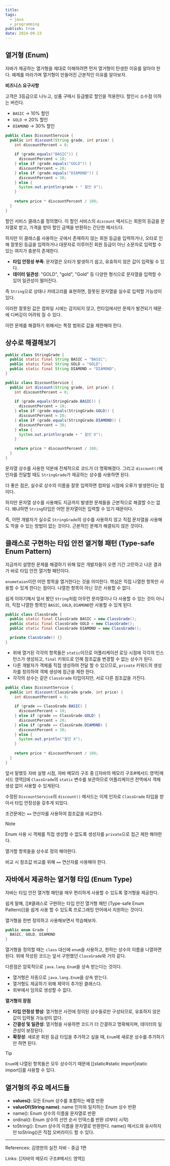 ```yaml
---
title: 
tags:
  - java
  - programming
publish: true
date: 2024-09-23
---
```

## 열거형 (Enum)

자바가 제공하는 열거형을 제대로 이해하려면 먼저 열거형이 탄생한 이유를 알아야 한다. 예제를 따라가며 열거형이 만들어진 근본적인 이유를 알아보자.

**비즈니스 요구사항**

고객은 3등급으로 나누고, 상품 구매시 등급별로 할인을 적용한다. 할인시 소수점 이하는 버린다.
- `BASIC` -> 10% 할인
- `GOLD` -> 20% 할인
- `DIAMOND` -> 30% 할인

```java title="DiscountService.java"
public class DiscountService {  
  public int discount(String grade, int price) {  
    int discountPercent = 0;  
  
    if (grade.equals("BASIC")) {  
      discountPercent = 10;  
    } else if (grade.equals("GOLD")) {  
      discountPercent = 20;  
    } else if (grade.equals("DIAMOND")) {  
      discountPercent = 30;  
    } else {  
      System.out.println(grade + " 할인 X");  
    }  
  
    return price * discountPercent / 100;  
  }  
}
```

할인 서비스 클래스를 정의했다. 이 할인 서비스의 `discount` 메서드는 회원의 등급을 문자열로 받고, 가격을 받아 할인 금액을 반환하는 간단한 메서드다.

하지만 이 클래스를 사용하는 곳에서 존재하지 않는 회원 등급을 입력하거나, 오타로 인해 잘못된 등급을 입력하거나 대문자로 이루어진 회원 등급이 아닌 소문자로 입력할 수 있는 여지가 충분히 존재한다.

- **타입 안정성 부족**: 문자열은 오타가 발생하기 쉽고, 유효하지 않은 값이 입력될 수 있다.
- **데이터 일관성**: "GOLD", "gold", "Gold" 등 다양한 형식으로 문자열을 입력할 수 있어 일관성이 떨어진다.

즉 `String`으로 상태나 카테고리를 표현하면, 잘못된 문자열을 실수로 입력할 가능성이 있다.

이러한 잘못된 값은 컴파일 시에는 감지되지 않고, 런타임에서만 문제가 발견되기 때문에 디버깅이 어려워 질 수 있다.

이런 문제를 해결하기 위해서는 특정 범위로 값을 제한해야 한다.

## 상수로 해결해보기
```java title="StringGrade.java"
public class StringGrade {  
  public static final String BASIC = "BASIC";  
  public static final String GOLD = "GOLD";  
  public static final String DIAMOND = "DIAMOND";  
}
```

```java title="DiscountService.java"
public class DiscountService {  
  public int discount(String grade, int price) {  
    int discountPercent = 0;  
  
    if (grade.equals(StringGrade.BASIC)) {  
      discountPercent = 10;  
    } else if (grade.equals(StringGrade.GOLD)) {  
      discountPercent = 20;  
    } else if (grade.equals(StringGrade.DIAMOND)) {  
      discountPercent = 30;  
    } else {  
      System.out.println(grade + " 할인 X");  
    }  
  
    return price * discountPercent / 100;  
  }  
}
```

문자열 상수를 사용한 덕분에 전체적으로 코드가 더 명확해졌다. 그리고 `discount()`에 인자를 전달할 때도 `StringGrade`가 제공하는 상수를 사용하면 된다.

더 좋은 점은, 실수로 상수의 이름을 잘못 입력하면 컴파일 시점에 오류가 발생한다는 점이다.

하지만 문자열 상수를 사용해도 지금까지 발생한 문제들을 근본적으로 해결할 수는 없다. 왜냐하면 `String`타입은 어떤 문자열이든 입력할 수 있기 때문이다.

즉, 어떤 개발자가 실수로 `StringGrade`의 상수를 사용하지 않고 직접 문자열을 사용해도 막을 수 있는 방법이 없는 것이다. 근본적인 문제가 해결되지 않은 것이다.

## 클래스로 구현하는 타입 안전 열거형 패턴 (Type-safe Enum Pattern)
지금까지 설명한 문제를 해결하기 위해 많은 개발자들이 오랜 기간 고민하고 나온 결과가 바로 타입 안전 열거형 패턴이다.

`enumetaion`이란 어떤 항목을 열거한다는 것을 의미한다. 핵심은 직접 나열한 항목만 사용할 수 있게 한다는 점이다. 나열한 항목이 아닌 것은 사용할 수 없다.

쉽게 이야기해서 앞서 봤던 `String`처럼 아무런 문자열이나 다 사용할 수 있는 것이 아니라, 직접 나열한 항목인 `BASIC`, `GOLD`, `DIAMOND`만 사용할 수 있게 된다.

```java title="ClassGrade.java"
public class ClassGrade {  
  public static final ClassGrade BASIC = new ClassGrade();  
  public static final ClassGrade GOLD = new ClassGrade();  
  public static final ClassGrade DIAMOND = new ClassGrade();

  private ClassGrade() {}
}
```

- 위에 열거된 각각의 항목들은 `static`이므로 어플리케이션 로딩 시점에 각각의 인스턴스가 생성되고, `final` 키워드로 인해 참조값을 변경할 수 없는 상수가 된다.
- 다른 개발자가 객체를 직접 생성하여 전달 할 수 있으므로, `private` 키워드의 생성자를 정의하여 객체 생성에 접근을 제한 한다.
- 각각의 상수는 같은 `ClassGrade` 타입이지만, 서로 다른 참조값을 가진다.

```java title="DiscountService.java"
public class DiscountService {  
  public int discount(ClassGrade grade, int price) {  
    int discountPercent = 0;  
  
    if (grade == ClassGrade.BASIC) {  
      discountPercent = 10;  
    } else if (grade == ClassGrade.GOLD) {  
      discountPercent = 20;  
    } else if (grade == ClassGrade.DIAMOND) {  
      discountPercent = 30;  
    } else {  
      System.out.println("할인 X");  
    }  
  
    return price * discountPercent / 100;  
  }  
}
```

앞서 말했듯 자바 실행 시점, 자바 메모리 구조 중 [[자바의 메모리 구조#메서드 영역|메서드 영역]]에 `ClassGrade`의 `static` 변수를 보관하므로 어플리케이션 전역에서 객체 생성 없이 사용할 수 있게된다.

수정된 `DiscountService`의 `discount()` 메서드는 이제 인자로 `ClassGrade` 타입을 받아서 타입 안정성을 갖추게 되었다.

조건문에는 `==` 연산자를 사용하여 참조값을 비교한다.

> [!note]
> Enum 사용 시 객체를 직접 생성할 수 없도록 생성자를 `private`으로 접근 제한 해야한다.
> 
> 열거할 항목들을 상수로 정의 해야한다.
> 
> 비교 시 참조값 비교를 위해 `==` 연산자를 사용해야 한다.

## 자바에서 제공하는 열거형 타입 (Enum Type)
자바는 타입 안전 열거형 패턴을 매우 편리하게 사용할 수 있도록 열거형을 제공한다.

쉽게 말해, [[#클래스로 구현하는 타입 안전 열거형 패턴 (Type-safe Enum Pattern)]]을 쉽게 사용 할 수 있도록 프로그래밍 언어에서 지원하는 것이다.

열거형을 한번 정의하고 사용해보면서 학습해보자.

```java title="Grade.java"
public enum Grade {  
  BASIC, GOLD, DIAMOND  
}
```

열거형을 정의할 때는 `class` 대신에 `enum`을 사용하고, 원하는 상수의 이름을 나열하면 된다.
위에 작성된 코드는 앞서 구현했던 `ClassGrade`와 거의 같다.

다른점은 암묵적으로 `java.lang.Enum`을 상속 받는다는 것이다.

- 열거형은 자동으로 `java.lang.Enum`을 상속 받는다.
- 열거형도 제공하기 위해 제약이 추가된 클래스다.
- 외부에서 임의로 생성할 수 없다.

**열거형의 장점**
- **타입 안정성 향상**: 열거형은 사전에 정의된 상수들로만 구성되므로, 유효하지 않은 값이 입력될 가능성이 없다.
- **간결성 및 일관성**: 열거형을 사용하면 코드가 더 간결하고 명확해지며, 데이터의 일관성이 보장된다.
- **확장성**: 새로운 회원 등급 타입을 추가하고 싶을 때, `Enum`에 새로운 상수를 추가하기만 하면 된다.

> [!tip]
> `Enum`에 나열된 항목들은 모두 상수이기 때문에 [[static#static import|static import]]를 사용할 수 있다.

## 열거형의 주요 메서드들

- **values()**: 모든 Enum 상수를 포함하는 배열 반환
- **valueOf(String name)**: name 인자와 일치하는 Enum 상수 반환
- name(): Enum 상수의 이름을 문자열로 반환
- ordinal(): Enum 상수의 선언 순서 인덱스를 반환 (0부터 시작)
- toString(): Enum 상수의 이름을 문자열로 반환한다. name() 메서드와 유사하지만 toString()은 직접 오버라이드 할 수 있다.

---
References: 김영한의 실전 자바 - 중급 1편

Links: [[자바의 메모리 구조#메서드 영역]]